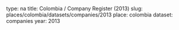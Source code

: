 type: na
title: Colombia / Company Register (2013)
slug: places/colombia/datasets/companies/2013
place: colombia
dataset: companies
year: 2013
